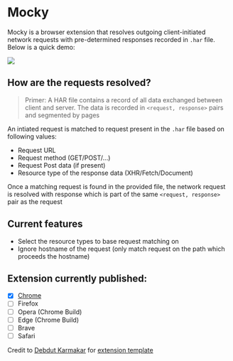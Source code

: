 # Mocky

Mocky is a browser extension that resolves outgoing client-initiated network requests with pre-determined responses recorded in `.har` file. Below is a quick demo:

![](https://media.giphy.com/media/v1.Y2lkPTc5MGI3NjExZDViN2QxNzViNjYxMTM5OWExYjc4OTczOTE3NjRiMjBjYmFmODEzMSZlcD12MV9pbnRlcm5hbF9naWZzX2dpZklkJmN0PWc/9zaqsxtpWXnWqOQ0x5/giphy.gif)

## How are the requests resolved?
> Primer: A HAR file contains a record of all data exchanged between client and server. The data is recorded in `<request, response>` pairs and segmented by pages 

An intiated request is matched to request present in the `.har` file based on following values:
- Request URL
- Request method (GET/POST/...)
- Request Post data (if present)
- Resource type of the response data (XHR/Fetch/Document)

Once a matching request is found in the provided file, the network request is resolved with response which is part of the same `<request, response>` pair as the request

## Current features
- Select the resource types to base request matching on
- Ignore hostname of the request (only match request on the path which proceeds the hostname)


## Extension currently published:
- [x] [Chrome](https://chrome.google.com/webstore/detail/mocky/hpmgblgihdlkcegplalpibfbpheknido)
- [ ] Firefox
- [ ] Opera (Chrome Build)
- [ ] Edge (Chrome Build)
- [ ] Brave
- [ ] Safari

Credit to [Debdut Karmakar](https://github.com/debdut) for [extension template](https://github.com/Debdut/browser-extension)
